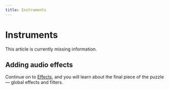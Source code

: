 ```yaml
---
title: Instruments
---
```


# Instruments

<p class="warning">
This article is currently missing information.
</p>


## Adding audio effects

Continue on to [Effects](/effects.html), and you will learn about the final piece of the puzzle — global effects and filters.
